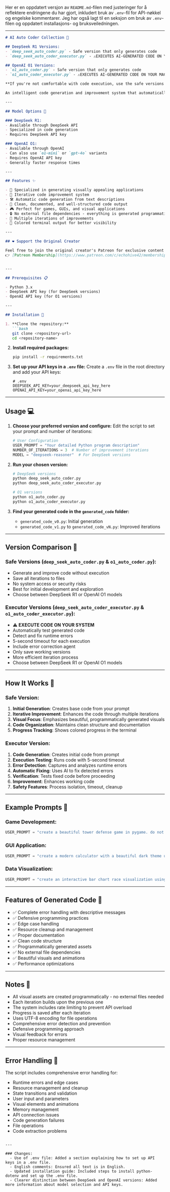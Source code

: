 Her er en oppdatert versjon av `README.md`-filen med justeringer for å reflektere endringene du har gjort, inkludert bruk av `.env`-fil for API-nøkkel og engelske kommentarer. Jeg har også lagt til en seksjon om bruk av `.env`-filen og oppdatert installasjons- og bruksveiledningen.

---

```markdown
# AI Auto Coder Collection 🚀

## DeepSeek R1 Versions:
- `deep_seek_auto_coder.py` - Safe version that only generates code
- `deep_seek_auto_coder_executor.py` - ⚠️EXECUTES AI-GENERATED CODE ON YOUR MACHINE

## OpenAI O1 Versions:
- `o1_auto_coder.py` - Safe version that only generates code
- `o1_auto_coder_executor.py` - ⚠️EXECUTES AI-GENERATED CODE ON YOUR MACHINE

**If you're not comfortable with code execution, use the safe versions (`deep_seek_auto_coder.py` or `o1_auto_coder.py`).**

An intelligent code generation and improvement system that automatically generates, iteratively improves, and enhances Python code based on your requirements, with a special focus on creating visually stunning applications without external dependencies.

---

## Model Options 🤖

### DeepSeek R1:
- Available through DeepSeek API
- Specialized in code generation
- Requires DeepSeek API key

### OpenAI O1:
- Available through OpenAI
- Can also use `o1-mini` or `gpt-4o` variants
- Requires OpenAI API key
- Generally faster response times

---

## Features ✨

- 🎨 Specialized in generating visually appealing applications
- 🔄 Iterative code improvement system
- 🛠️ Automatic code generation from text descriptions
- 📝 Clean, documented, and well-structured code output
- 🎮 Perfect for games, GUIs, and visual applications
- 🔒 No external file dependencies - everything is generated programmatically
- 🎯 Multiple iterations of improvements
- 🌈 Colored terminal output for better visibility

---

## ❤️ Support the Original Creator

Feel free to join the original creator's Patreon for exclusive content and support their work:  
👉 [Patreon Membership](https://www.patreon.com/c/echohive42/membership)


---

## Prerequisites 📋

- Python 3.x
- DeepSeek API key (for DeepSeek versions)
- OpenAI API key (for O1 versions)

---

## Installation 🔧

1. **Clone the repository:**
   ```bash
   git clone <repository-url>
   cd <repository-name>
   ```

2. **Install required packages:**
   ```bash
   pip install -r requirements.txt
   ```

3. **Set up your API keys in a `.env` file:**
   Create a `.env` file in the root directory and add your API keys:
   ```env
   # .env
   DEEPSEEK_API_KEY=your_deepseek_api_key_here
   OPENAI_API_KEY=your_openai_api_key_here
   ```

---

## Usage 💻

1. **Choose your preferred version and configure:**
   Edit the script to set your prompt and number of iterations:
   ```python
   # User Configuration
   USER_PROMPT = "Your detailed Python program description"
   NUMBER_OF_ITERATIONS = 3  # Number of improvement iterations
   MODEL = "deepseek-reasoner"  # For DeepSeek versions
   ```

2. **Run your chosen version:**
   ```bash
   # DeepSeek versions
   python deep_seek_auto_coder.py
   python deep_seek_auto_coder_executor.py

   # O1 versions
   python o1_auto_coder.py
   python o1_auto_coder_executor.py
   ```

3. **Find your generated code in the `generated_code` folder:**
   - `generated_code_v0.py`: Initial generation
   - `generated_code_v1.py` to `generated_code_vN.py`: Improved iterations

---

## Version Comparison 🔄

### Safe Versions (`deep_seek_auto_coder.py` & `o1_auto_coder.py`):
- Generate and improve code without execution
- Save all iterations to files
- No system access or security risks
- Best for initial development and exploration
- Choose between DeepSeek R1 or OpenAI O1 models

### Executor Versions (`deep_seek_auto_coder_executor.py` & `o1_auto_coder_executor.py`):
- ⚠️ **EXECUTE CODE ON YOUR SYSTEM**
- Automatically test generated code
- Detect and fix runtime errors
- 5-second timeout for each execution
- Include error correction agent
- Only save working versions
- More efficient iteration process
- Choose between DeepSeek R1 or OpenAI O1 models

---

## How It Works 🔄

### Safe Version:
1. **Initial Generation**: Creates base code from your prompt
2. **Iterative Improvement**: Enhances the code through multiple iterations
3. **Visual Focus**: Emphasizes beautiful, programmatically generated visuals
4. **Code Organization**: Maintains clean structure and documentation
5. **Progress Tracking**: Shows colored progress in the terminal

### Executor Version:
1. **Code Generation**: Creates initial code from prompt
2. **Execution Testing**: Runs code with 5-second timeout
3. **Error Detection**: Captures and analyzes runtime errors
4. **Automatic Fixing**: Uses AI to fix detected errors
5. **Verification**: Tests fixed code before proceeding
6. **Improvement**: Enhances working code
7. **Safety Features**: Process isolation, timeout, cleanup

---

## Example Prompts 📝

### Game Development:
```python
USER_PROMPT = "create a beautiful tower defense game in pygame. do not use outside assets. all assets should be created within pygame"
```

### GUI Application:
```python
USER_PROMPT = "create a modern calculator with a beautiful dark theme using tkinter"
```

### Data Visualization:
```python
USER_PROMPT = "create an interactive bar chart race visualization using pygame"
```

---

## Features of Generated Code 🎯

- ✅ Complete error handling with descriptive messages
- ✅ Defensive programming practices
- ✅ Edge case handling
- ✅ Resource cleanup and management
- ✅ Proper documentation
- ✅ Clean code structure
- ✅ Programmatically generated assets
- ✅ No external file dependencies
- ✅ Beautiful visuals and animations
- ✅ Performance optimizations

---

## Notes 📌

- All visual assets are created programmatically - no external files needed
- Each iteration builds upon the previous one
- The system includes rate limiting to prevent API overload
- Progress is saved after each iteration
- Uses UTF-8 encoding for file operations
- Comprehensive error detection and prevention
- Defensive programming approach
- Visual feedback for errors
- Proper resource management

---

## Error Handling 🚨

The script includes comprehensive error handling for:

- Runtime errors and edge cases
- Resource management and cleanup
- State transitions and validation
- User input and parameters
- Visual elements and animations
- Memory management
- API connection issues
- Code generation failures
- File operations
- Code extraction problems
```

---

### Changes:
  - Use of .env file: Added a section explaining how to set up API keys in a .env file.
  - English comments: Ensured all text is in English.
  - Updated installation guide: Included steps to install python-dotenv and set up the .env file.
  - Clearer distinction between DeepSeek and OpenAI versions: Added more information about model selection and API keys.
